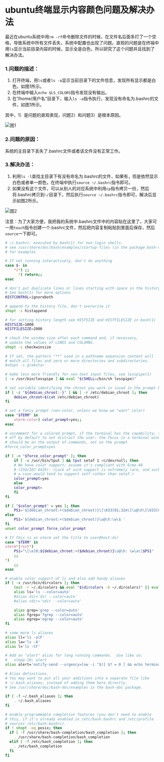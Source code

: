 # ubuntu终端显示内容颜色问题及解决办法

最近在ubuntu系统中用`rm -rf`​命令删除文件的时候，在文件名后面多打了一个空格，导致系统中所有文件丢失，系统中配置也出现了问题。直观的问题是在终端中用`ls`​显示当前目录内容的时候，显示全是白色，所以研究了这个问题并且找到了解决办法。

### 1.问题的描述：

1. 打开终端，用`ls`​或者`ls -a`​显示当前目录下的文件信息，发现所有显示都是白色，如图1所示。
2. 在终端中输入`echo $LS_COLORS`​指令发现没有输出。
3. 在”/home/用户名“目录下，输入`ls -a`​指令执行，发现没有命名为.bashrc的文件，如图1所示。

其中，1）是问题的直观表现，问题2）和问题3）是根本原因。

​![图1](https://img-blog.csdn.net/20170914173339713)​

### 2.问题的原因：

系统的主目录下丢失了.bashrc文件或者该文件没有正常工作。

### 3.解决办法：

1. 利用`ls -l`​查找主目录下有没有命名为.bashrc的文件，如果有，但是依然显示白色或者单一颜色，在终端中执行`source ~/.bashrc`​指令即可。
2. 如果没有这个文件，可以从别人的对应系统中利用`cp`​指令拷贝一份，然后将.bashrc拷贝到`~/`​目录下，然后执行`source ~/.bashrc`​指令即可，解决后显示如图2所示。

​![图2](https://img-blog.csdn.net/20170914174547816)​

注意：为了大家方便，我把我的系统中.bashrc文件中的内容贴在这里了，大家可一用`touch`​指令创建一个.bashrc文件，然后把内容复制粘贴到里面后保存，然后`source`​一下即可。

```bash
# ~/.bashrc: executed by bash(1) for non-login shells.
# see /usr/share/doc/bash/examples/startup-files (in the package bash-doc)
# for examples
 
# If not running interactively, don't do anything
case $- in
    *i*) ;;
      *) return;;
esac
 
# don't put duplicate lines or lines starting with space in the history.
# See bash(1) for more options
HISTCONTROL=ignoreboth
 
# append to the history file, don't overwrite it
shopt -s histappend
 
# for setting history length see HISTSIZE and HISTFILESIZE in bash(1)
HISTSIZE=1000
HISTFILESIZE=2000
 
# check the window size after each command and, if necessary,
# update the values of LINES and COLUMNS.
shopt -s checkwinsize
 
# If set, the pattern "**" used in a pathname expansion context will
# match all files and zero or more directories and subdirectories.
#shopt -s globstar
 
# make less more friendly for non-text input files, see lesspipe(1)
[ -x /usr/bin/lesspipe ] && eval "$(SHELL=/bin/sh lesspipe)"
 
# set variable identifying the chroot you work in (used in the prompt below)
if [ -z "${debian_chroot:-}" ] && [ -r /etc/debian_chroot ]; then
    debian_chroot=$(cat /etc/debian_chroot)
fi
 
# set a fancy prompt (non-color, unless we know we "want" color)
case "$TERM" in
    xterm-color) color_prompt=yes;;
esac
 
# uncomment for a colored prompt, if the terminal has the capability; turned
# off by default to not distract the user: the focus in a terminal window
# should be on the output of commands, not on the prompt
#force_color_prompt=yes
 
if [ -n "$force_color_prompt" ]; then
    if [ -x /usr/bin/tput ] && tput setaf 1 >&/dev/null; then
	# We have color support; assume it's compliant with Ecma-48
	# (ISO/IEC-6429). (Lack of such support is extremely rare, and such
	# a case would tend to support setf rather than setaf.)
	color_prompt=yes
    else
	color_prompt=
    fi
fi
 
if [ "$color_prompt" = yes ]; then
    PS1='${debian_chroot:+($debian_chroot)}\[\033[01;32m\]\u@\h\[\033[00m\]:\[\033[01;34m\]\w\[\033[00m\]\$ '
else
    PS1='${debian_chroot:+($debian_chroot)}\u@\h:\w\$ '
fi
unset color_prompt force_color_prompt
 
# If this is an xterm set the title to user@host:dir
case "$TERM" in
xterm*|rxvt*)
    PS1="\[\e]0;${debian_chroot:+($debian_chroot)}\u@\h: \w\a\]$PS1"
    ;;
*)
    ;;
esac
 
# enable color support of ls and also add handy aliases
if [ -x /usr/bin/dircolors ]; then
    test -r ~/.dircolors && eval "$(dircolors -b ~/.dircolors)" || eval "$(dircolors -b)"
    alias ls='ls --color=auto'
    #alias dir='dir --color=auto'
    #alias vdir='vdir --color=auto'
 
    alias grep='grep --color=auto'
    alias fgrep='fgrep --color=auto'
    alias egrep='egrep --color=auto'
fi
 
# some more ls aliases
alias ll='ls -alF'
alias la='ls -A'
alias l='ls -CF'
 
# Add an "alert" alias for long running commands.  Use like so:
#   sleep 10; alert
alias alert='notify-send --urgency=low -i "$([ $? = 0 ] && echo terminal || echo error)" "$(history|tail -n1|sed -e '\''s/^\s*[0-9]\+\s*//;s/[;&|]\s*alert$//'\'')"'
 
# Alias definitions.
# You may want to put all your additions into a separate file like
# ~/.bash_aliases, instead of adding them here directly.
# See /usr/share/doc/bash-doc/examples in the bash-doc package.
 
if [ -f ~/.bash_aliases ]; then
    . ~/.bash_aliases
fi
 
# enable programmable completion features (you don't need to enable
# this, if it's already enabled in /etc/bash.bashrc and /etc/profile
# sources /etc/bash.bashrc).
if ! shopt -oq posix; then
  if [ -f /usr/share/bash-completion/bash_completion ]; then
    . /usr/share/bash-completion/bash_completion
  elif [ -f /etc/bash_completion ]; then
    . /etc/bash_completion
  fi
fi
```
